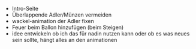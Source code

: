 * Intro-Seite
* Überlappende Adler/Münzen vermeiden
* wackel-animation der Adler fixen
* Feuer beim Ballon hinzufügen (beim Steigen)
* idee entwickeln ob ich das für nadin nutzen kann oder ob es was neues sein sollte, hängt alles an den animationen

